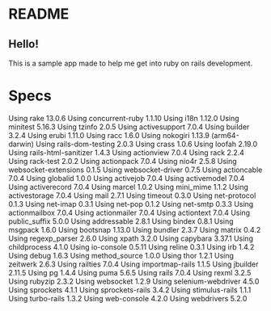 # README

## Hello!

This is a sample app made to help me get into ruby on rails development.


# Specs 
Using rake 13.0.6
Using concurrent-ruby 1.1.10
Using i18n 1.12.0
Using minitest 5.16.3
Using tzinfo 2.0.5
Using activesupport 7.0.4
Using builder 3.2.4
Using erubi 1.11.0
Using racc 1.6.0
Using nokogiri 1.13.9 (arm64-darwin)
Using rails-dom-testing 2.0.3
Using crass 1.0.6
Using loofah 2.19.0
Using rails-html-sanitizer 1.4.3
Using actionview 7.0.4
Using rack 2.2.4
Using rack-test 2.0.2
Using actionpack 7.0.4
Using nio4r 2.5.8
Using websocket-extensions 0.1.5
Using websocket-driver 0.7.5
Using actioncable 7.0.4
Using globalid 1.0.0
Using activejob 7.0.4
Using activemodel 7.0.4
Using activerecord 7.0.4
Using marcel 1.0.2
Using mini_mime 1.1.2
Using activestorage 7.0.4
Using mail 2.7.1
Using timeout 0.3.0
Using net-protocol 0.1.3
Using net-imap 0.3.1
Using net-pop 0.1.2
Using net-smtp 0.3.3
Using actionmailbox 7.0.4
Using actionmailer 7.0.4
Using actiontext 7.0.4
Using public_suffix 5.0.0
Using addressable 2.8.1
Using bindex 0.8.1
Using msgpack 1.6.0
Using bootsnap 1.13.0
Using bundler 2.3.7
Using matrix 0.4.2
Using regexp_parser 2.6.0
Using xpath 3.2.0
Using capybara 3.37.1
Using childprocess 4.1.0
Using io-console 0.5.11
Using reline 0.3.1
Using irb 1.4.2
Using debug 1.6.3
Using method_source 1.0.0
Using thor 1.2.1
Using zeitwerk 2.6.3
Using railties 7.0.4
Using importmap-rails 1.1.5
Using jbuilder 2.11.5
Using pg 1.4.4
Using puma 5.6.5
Using rails 7.0.4
Using rexml 3.2.5
Using rubyzip 2.3.2
Using websocket 1.2.9
Using selenium-webdriver 4.5.0
Using sprockets 4.1.1
Using sprockets-rails 3.4.2
Using stimulus-rails 1.1.1
Using turbo-rails 1.3.2
Using web-console 4.2.0
Using webdrivers 5.2.0